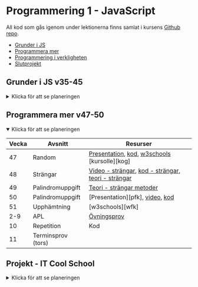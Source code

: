 # Programmering 1 - JavaScript

All kod som gås igenom under lektionerna finns samlat i kursens [Github repo][ghr].

- [Grunder i JS](#grunder-i-js-v35-45)
- [Programmera mer](#programmera-mer-v46-51)
- [Programmering i verkligheten](#programmering-i-verkligheten-v6-15)
- [Slutprojekt](#slutprojekt-v16-21)

[ghr]: https://github.com/NTI-Kronhus/IT19A-PRRPRR01
[progh]: https://github.com/NTI-Kronhus/TE19CD-PRRPRR01/blob/master/Programmeringsovningshafte.pdf

## Grunder i JS v35-45

<details>
  
<summary>Klicka för att se planeringen</summary>

| Vecka | Avsnitt                  | Resurser                                                                                   |
| ----- | ------------------------ | ------------------------------------------------------------------------------------------ |
| 35    | Komma igång              | [Introduktionsvideo][vki], [teori - skriva ut i konsol][cl]                                |
| 36    | Inspirationskodning      | [Kod][kik]                                                                                 |
| 37    | Variabler, input-output  | [Kod][kvio], [video - variabler & datatyper][vvio], [teori - variabler][wvar], [Läxa1][l1] |
| 38    | Villkor - If-sats        | [Video - if-sats][vif], [teori - if-sats][wif], [kod][kif]                                 |
| 39    | Villkor - If-sats        | [Läxa2][l2]                                                                                |
| 40    | For-sats                 | [Kod - for-sats][kfor], [video - for-sats][vfor], [w3schools][wfor]                        |
| 41    | For-sats, while-sats     | [Teori - while][wwh], [kod - while][kwh], [Läxa3][l3]                                      |
| 42    | Funktioner               | [Video - funktioner][vfk], [kod - funktioner][kfk], [teori - funktioner][tfk]              |
| 43    | Code-along - counter app | [Kod - counter][kcn], [video - DOM][vdom]                                                  |
| 45    | Repetition               | [Övningsprov][ovp], [repetitionskod][rep]                                                  |
| 46    | Prov                     |                                                                                            |

</details>

[vki]: https://www.youtube.com/watch?v=2nZiB1JItbY
[cl]: https://www.youtube.com/watch?v=2nZiB1JItbY
[kik]: https://github.com/NTI-Kronhus/IT19A-PRRPRR01/tree/master/Introkodning
[kvio]: https://github.com/NTI-Kronhus/IT19A-PRRPRR01/tree/master/Variabler_IO
[vvio]: https://www.youtube.com/watch?v=edlFjlzxkSI
[wvar]: https://www.w3schools.com/js/js_let.asp
[vif]: https://www.youtube.com/watch?v=_5SgikgFf0U
[wif]: https://www.w3schools.com/js/js_if_else.asp
[kif]: https://github.com/NTI-Kronhus/IT19A-PRRPRR01/tree/master/If_satser
[l1]: https://classroom.google.com/c/MTQyOTkwMzA5Mjg1/a/MTU5Mjc4OTQwNjQ1/details
[l2]: https://classroom.google.com/c/MTQyOTkwMzA5Mjg1/a/MTQ1NjIxNzY0MjU3/details
[vfor]: https://www.youtube.com/watch?v=leMzF0esu38
[kfor]: https://github.com/NTI-Kronhus/IT19A-PRRPRR01/tree/master/For_sats
[wfor]: https://www.w3schools.com/js/js_loop_for.asp
[l3]: https://classroom.google.com/c/MTQyOTkwMzA5Mjg1/a/MTc2NjU4MDAyODU5/details
[wwh]: https://classroom.google.com/c/MTQyOTkwMzA5Mjg1/a/MTc2NjU4MDAyODU5/details
[kwh]: https://github.com/NTI-Kronhus/IT19A-PRRPRR01/tree/master/while-sats
[vfk]: https://www.youtube.com/watch?v=xjAu2Y2nJ34
[kfk]: https://github.com/NTI-Kronhus/IT19A-PRRPRR01/tree/master/Funktioner
[tfk]: https://www.w3schools.com/js/js_functions.asp
[kcn]: https://github.com/NTI-Kronhus/IT19A-PRRPRR01/tree/master/Counter%20app
[vdom]: https://www.youtube.com/watch?v=wiozYyXQEVk&t=5s
[ovp]: https://drive.google.com/file/d/188otN3MK_lRxl5rRgoKnHDI5VXAy4y5H/view?usp=sharing
[rep]: https://github.com/NTI-Kronhus/IT19A-PRRPRR01/tree/master/Repetition%20v43

## Programmera mer v47-50

<details open>
<summary>Klicka för att se planeringen</summary>

| Vecka | Avsnitt            | Resurser                                                                 |
| ----- | ------------------ | ------------------------------------------------------------------------ |
| 47    | Random             | [Presentation][l1], [kod][kst], [w3schools][wst1] [kursolle][kog]        |
| 48    | Strängar           | [Video - strängar][vst], [kod - strängar][kst], [teori - strängar][wst2] |
| 49    | Palindromuppgift   | [Teori - strängar metoder][wst1]                                         |
| 50    | Palindromuppgift   | [Presentation][pfk], [video][vfk], [kod][kfk]                            |
| 51    | Upphämtning        | [w3schools][wfk]                                                         |
| 2-9   | APL                | [Övningsprov][ovp]                                                       |
| 10    | Repetition         | Kod                                                                      |
| 11    | Terminsprov (tors) |                                                                          |

</details>

[kst]: https://github.com/NTI-Kronhus/IT19A-PRRPRR01/tree/master/strings
[vst]: https://www.youtube.com/watch?v=9Q8BAZffbz8
[wst1]: https://www.w3schools.com/js/js_string_methods.asp
[wst2]: https://www.w3schools.com/js/js_strings.asp

## Projekt - IT Cool School

<details>
<summary>Klicka för att se planeringen</summary>

| Vecka | Avsnitt                                    | Resurser                                                                    |
| ----- | ------------------------------------------ | --------------------------------------------------------------------------- |
| 12    | Projektintro <br> Designspec. <br> Sitemap | [Projektbeskrivning][besk] <br> [Designspec exempel][spec]                  |
| 13    | Design i Figma                             | [Video - Figma][vfig], [video - website design][vfg2], [video - färg][farg] |
| 15    | Designspec utkast 1 (tors)                 |                                                                             |
| 16    | Bygga sidan                                |                                                                             |
| 17    | Bygga sidan                                |                                                                             |
| 18    | Bygga sidan                                |                                                                             |
| 19    | Sidan klar                                 |                                                                             |
| 20    | Videologg                                  |                                                                             |

</details>

[vfig]: https://www.youtube.com/watch?v=FK4YusHIIj0
[vfg2]: https://www.youtube.com/watch?v=86iL_jrGJZM
[farg]: https://www.youtube.com/watch?v=e_kdWMmD3z0&t=1s
[spec]: https://drive.google.com/file/d/18Ru1BPvScOECR_VMoU2oyp4ex85HOblR/view?usp=sharing
[besk]: https://drive.google.com/file/d/1w1FM1g0y6_ctBlKdBoRQZ3qztIRgLlNp/view?usp=sharing
